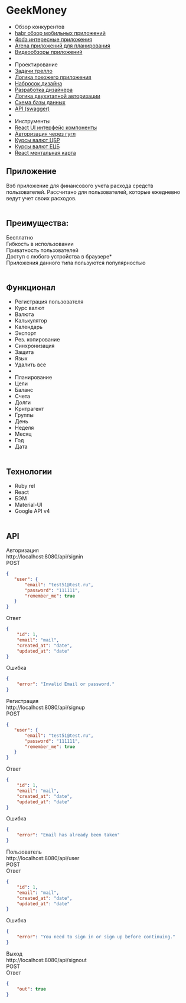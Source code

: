 # GeekMoney

* Обзор конкурентов
* [habr обзор мобильных приложений](https://habr.com/post/371161/)
* [4pda интересные приложения](https://4pda.ru/2015/05/27/223052/?utm_source=newer)
* [Arena приложений для планирования ](https://arena.ua/2017/07/10/10-prilozhenij-dlya-planirovaniya-lichnogo-byudzheta/)
* [Видеообзоры приложений](https://www.youtube.com/playlist?list=PLjGwM8d4Q92TaXOawUnl1uS6yvw_vYlIt)
*
* Проектирование
* [Задачи трелло](https://trello.com/b/16lED9gy)
* [Логика похожего приложения](https://realtimeboard.com/welcomeonboard/gYmZ5JpM4hbYXt9hgGz7SlCMVkGVhln6TkFlKJmTAzTbqOSVLkH7ravoOKbGRHWp)
* [Набросок дизайна](https://app.moqups.com/sermiasnik@gmail.com/cESBA4yOnQ/view)
* [Разработка дизайнера](https://www.figma.com/files/team/636637231876995585/GeekMoney)
* [Логика двухэтапной авторизации](https://drive.google.com/file/d/1Dih23JnbbJLIJtC2N91i-0a3mqhLrdR_/view?usp=sharing)
* [Схема базы данных](https://app.quickdatabasediagrams.com/#/d/qEWG6p)
* [API (swagger)](https://app.swaggerhub.com/apis-docs/GeekMoney/GeekMoney/1.0.0#/default/)
*
* Инструменты
* [React UI интерфейс компоненты](https://material-ui.com/)
* [Авторизация через гугл](https://developers.google.com/identity/sign-in/web/)
* [Курсы валют ЦБР](https://www.cbr-xml-daily.ru/daily_json.js)
* [Курсы валют ЕЦБ](https://www.ecb.europa.eu/stats/eurofxref/eurofxref-daily.xml)
* [React ментальная карта](https://drive.google.com/file/d/1mvWCLEeEb_zzHnrg_VR7Netqeo3YwOwa/view?usp=sharing)


## Приложение
Вэб приложение для финансового учета расхода средств пользователей.
Рассчитано для пользователей, которые ежедневно ведут учет своих расходов.
<br><br>
## Преимущества:
Бесплатно<br>
Гибкость в использовании<br>
Приватность пользователей<br>
Доступ с любого устройства в браузере*<br>
Приложения данного типа пользуются популярностью
<br><br>
## Функционал
* Регистрация пользователя
* Курс валют
* Валюта
* Калькулятор
* Календарь
* Экспорт
* Рез. копирование
* Синхронизация
* Защита
* Язык
* Удалить все
*
* Планирование
* Цели
* Баланс
* Счета
* Долги
* Крнтрагент
* Группы
* День
* Неделя
* Месяц
* Год
* Дата
<br><br>
## Технологии
* Ruby rel
* React
* БЭМ
* Material-UI
* Google API v4
<br><br>
## API
Авторизация<br>
http://localhost:8080/api/signin<br>
POST
 ```json
{
    "user": {
        "email": "test51@test.ru",
        "password": "111111",
        "remember_me": true
    }
}
```
Ответ
```json
{
    "id": 1,
    "email": "mail",
    "created_at": "date",
    "updated_at": "date"
}
```
Ошибка
```json
{
    "error": "Invalid Email or password."
}
```
Регистрация<br>
http://localhost:8080/api/signup<br>
POST
 ```json
{
    "user": {
        "email": "test51@test.ru",
        "password": "111111",
        "remember_me": true
    }
}
```
Ответ
```json
{
    "id": 1,
    "email": "mail",
    "created_at": "date",
    "updated_at": "date"
}
```
Ошибка
```json
{
    "error": "Email has already been taken"
}
```
Пользователь<br>
http://localhost:8080/api/user<br>
POST<br>
Ответ
```json
{
    "id": 1,
    "email": "mail",
    "created_at": "date",
    "updated_at": "date"
}
```
Ошибка
```json
{
    "error": "You need to sign in or sign up before continuing."
}
```
Выход<br>
http://localhost:8080/api/signout<br>
POST<br>
Ответ
```json
{
    "out": true
}
```
